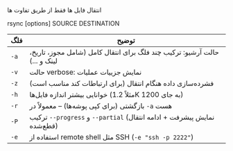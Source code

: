 انتقال فایل ها فقط از طریق تفاوت ها 

rsync [options] SOURCE DESTINATION


|فلگ|توضیح|
|---|---|
|`-a`|حالت آرشیو: ترکیب چند فلگ برای انتقال کامل (شامل مجوز، تاریخ، لینک و ...)|
|`-v`|حالت verbose: نمایش جزییات عملیات|
|`-z`|فشرده‌سازی داده هنگام انتقال (برای ارتباطات کند مناسب است)|
|`-h`|خوانایی بیشتر اندازه فایل‌ها (مثلاً 1.2K به جای 1200)|
|`-r`|بازگشتی (برای کپی پوشه‌ها) – معمولاً در `-a` هست|
|`-P`|ترکیب `--progress` و `--partial` (نمایش پیشرفت + ادامه انتقال قطع‌شده)|
|`-e`|استفاده از remote shell مثل SSH (`-e "ssh -p 2222"`)|